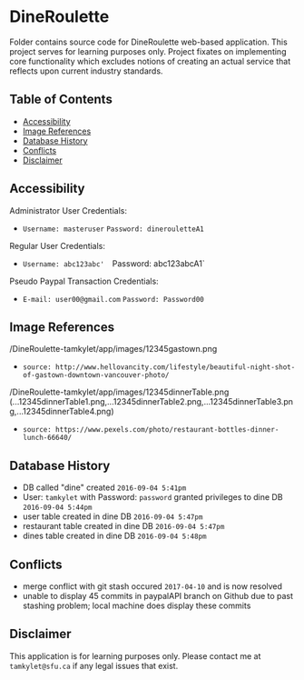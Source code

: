 # DineRoulette

Folder contains source code for DineRoulette web-based application. This project serves for learning purposes only. Project fixates on implementing core functionality which excludes notions of creating an actual service that reflects upon current industry standards.

## Table of Contents
- [Accessibility](#Accessibility)
- [Image References](#Image-References)
- [Database History](#Database-History)
- [Conflicts](#Conflicts)
- [Disclaimer](#Disclaimer)

## <a name="Accessibility"></a>Accessibility

Administrator User Credentials:

- `Username: masteruser`  `Password: dinerouletteA1`

Regular User Credentials:

- `Username: abc123abc'  `Password: abc123abcA1`


Pseudo Paypal Transaction Credentials:

- `E-mail: user00@gmail.com`  `Password: Password00`

## <a name="Image-References"></a>Image References

/DineRoulette-tamkylet/app/images/12345gastown.png
- `source: http://www.hellovancity.com/lifestyle/beautiful-night-shot-of-gastown-downtown-vancouver-photo/`

/DineRoulette-tamkylet/app/images/12345dinnerTable.png (...12345dinnerTable1.png,...12345dinnerTable2.png,...12345dinnerTable3.png,...12345dinnerTable4.png)
- `source: https://www.pexels.com/photo/restaurant-bottles-dinner-lunch-66640/`

## <a name="Database-History"></a>Database History

- DB called "dine" created  `2016-09-04 5:41pm`
- User: `tamkylet` with Password: `password` granted privileges to dine DB  `2016-09-04 5:44pm`
- user table created in dine DB  `2016-09-04 5:47pm`
- restaurant table created in dine DB  `2016-09-04 5:47pm`
- dines table created in dine DB  `2016-09-04 5:48pm`

## <a name="Conflicts"></a>Conflicts

- merge conflict with git stash occured `2017-04-10` and is now resolved 
- unable to display 45 commits in paypalAPI branch on Github due to past stashing problem; local machine
  does display these commits

## <a name="Disclaimer"></a>Disclaimer

This application is for learning purposes only. Please contact me at `tamkylet@sfu.ca` if any legal issues that exist.